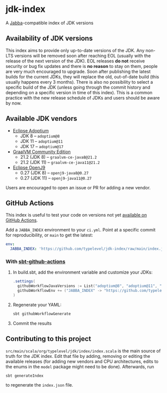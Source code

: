# jdk-index

A [Jabba](https://github.com/shyiko/jabba)-compatible index of JDK versions

## Availability of JDK versions
This index aims to provide only up-to-date versions of the JDK. Any non-LTS versions will be removed soon after reaching
EOL (usually with the release of the next version of the JDK). EOL releases **do not** receive security or bug fix
updates and there is **no reason** to stay on them, people are very much encouraged to upgrade. Soon after publishing
the latest builds for the current JDKs, they will replace the old, out-of-date build (this usually happens every 3
months). There is also no possibility to select a specific build of the JDK (unless going through the commit history and
depending on a specific version in time of this index). This is a common practice with the new release schedule of JDKs
and users should be aware by now.

## Available JDK vendors
- [Eclipse Adoptium](https://adoptium.net)
  - JDK 8 &ndash; `adoptium@8`
  - JDK 11 &ndash; `adoptium@11`
  - JDK 17 &ndash; `adoptium@17`
- [GraalVM Community Edition](https://graalvm.org)
  - 21.2 (JDK 8) &ndash; `graalvm-ce-java8@21.2`
  - 21.2 (JDK 11) &ndash; `graalvm-ce-java11@21.2`
- [Eclipse OpenJ9](https://www.eclipse.org/openj9)
  - 0.27 (JDK 8) &ndash; `openj9-java8@0.27`
  - 0.27 (JDK 11) &ndash; `openj9-java11@0.27`

Users are encouraged to open an issue or PR for adding a new vendor.

## GitHub Actions

This index is useful to test your code on versions not yet [available on GitHub Actions](https://github.com/actions/setup-java#supported-distributions).

Add a `JABBA_INDEX` environment to your `ci.yml`.  Point at a specific commit for reproducibility, or `main` to get the latest:

```yaml
env:
  JABBA_INDEX: 'https://github.com/typelevel/jdk-index/raw/main/index.json'
```

### With [sbt-github-actions](https://github.com/djspiewak/sbt-github-actions)

1. In build.sbt, add the environment variable and customize your JDKs:

   ```scala
   .settings(
     githubWorkflowJavaVersions := List("adoptium@8", "adoptium@11", "adoptium@17"),
     githubWorkflowEnv += ("JABBA_INDEX" -> "https://github.com/typelevel/jdk-index/raw/main/index.json")
   )
   ```

2. Regenerate your YAML:

   ```sh
   sbt githubWorkflowGenerate
   ```

3. Commit the results

## Contributing to this project
`src/main/scala/org/typelevel/jdk/index/index.scala` is the main source of truth for the JDK index. Edit that file by
adding, removing or editing the available releases (for adding new vendors and CPU architectures, edits to the enums in
the `model` package might need to be done). Afterwards, run
```sh
sbt generateIndex
```
to regenerate the `index.json` file.
